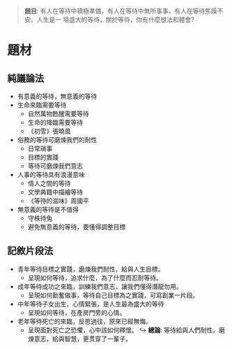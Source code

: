 > **題目**:
> 有人在等待中積極準備，有人在等待中無所事事，有人在等待焦躁不安。人生是一 場盛大的等待，關於等待，你有什麼想法和體會?

# 題材
## 純議論法
- 有意義的等待，無意義的等待
- 生命來臨需要等待
	- 自然萬物甦醒需要等待
	- 生命的降臨需要等待
	- 《初雪》張曉風
- 俗務的等待可磨煉我們的耐性
	- 日常瑣事
	- 目標的實踐
	- 等待可磨煉我們意志
- 人事的等待具有浪漫意味
	- 情人之間的等待
	- 文學典籍中描繪等待
	- 《等待的滋味》周國平
- 無意義的等待是不值得
	- 守株待兔
	- 避免無意義的等待，要懂得調整目標

## 記敘片段法
- 青年等待目標之實踐，磨煉我們耐性，給與人生目標。
	- 呈現如何等待，追求什麼，為了什麼而忍耐等待。
- 成年等待成功之來臨，訓練我們意志，讓我們懂得潛龍勿用。
	- 呈現如何勤奮做事，等待自己目標為之實踐，可寫創業一片段。
- 中年等待子女出生，心情緊張，是人生最為盛大的等待
	- 呈現如何等待，在產房門旁的心情。
- 老年等待死亡的來臨，反思過往，原來已經無悔。
	- 呈現面對死亡之恐懼，心中該如何釋懷。
↪ **總論**: 等待給與人們耐性，磨煉意志，給與智慧，更贯穿了一輩子。